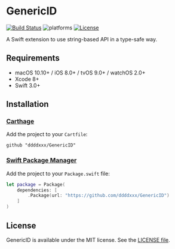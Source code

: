# GenericID

[![Build Status](https://travis-ci.org/ddddxxx/GenericID.svg?branch=master)](https://travis-ci.org/ddddxxx/GenericID)
![platforms](https://img.shields.io/badge/platforms-macOS%20%7C%20iOS%20%7C%20tvOS%20%7C%20watchOS-lightgrey.svg)
[![License](https://img.shields.io/github/license/ddddxxx/GenericID.svg)](LICENSE)

A Swift extension to use string-based API in a type-safe way.

## Requirements

- macOS 10.10+ / iOS 8.0+ / tvOS 9.0+ / watchOS 2.0+
- Xcode 8+
- Swift 3.0+

<!--## Introduction-->

## Installation

### [Carthage](https://github.com/Carthage/Carthage)

Add the project to your `Cartfile`:

```
github "ddddxxx/GenericID"
```

### [Swift Package Manager](https://github.com/apple/swift-package-manager)

Add the project to your `Package.swift` file:

```swift
let package = Package(
    dependencies: [
        .Package(url: "https://github.com/ddddxxx/GenericID")
    ]
)
```

## License

GenericID is available under the MIT license. See the [LICENSE file](LICENSE).
